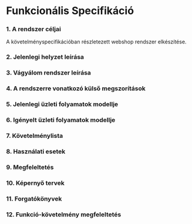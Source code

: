 # Funkcionális Specifikáció

### 1. A rendszer céljai

A követelményspecifikációban részletezett webshop rendszer elkészítése.


### 2. Jelenlegi helyzet leírása


### 3. Vágyálom rendszer leírása


### 4. A rendszerre vonatkozó külső megszorítások


### 5. Jelenlegi üzleti folyamatok modellje


### 6. Igényelt üzleti folyamatok modellje


### 7. Követelménylista 


### 8. Használati esetek


### 9. Megfeleltetés


### 10. Képernyő tervek


### 11. Forgatókönyvek


### 12. Funkció-követelmény megfeleltetés